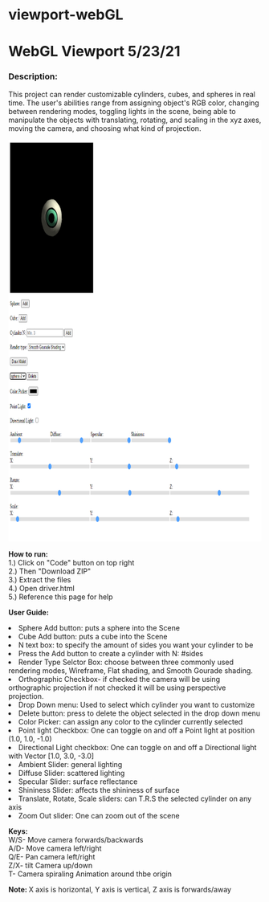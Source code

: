 # viewport-webGL 

<div>
    <h1> WebGL Viewport 5/23/21 </h1>
    <h3>Description:</h3> <p>This project can render customizable cylinders,
    cubes, and spheres in real time. The user's abilities range from assigning object's 
    RGB color, changing between rendering modes, toggling lights in the scene, being 
    able to manipulate the objects with translating, rotating, and scaling
    in the xyz axes, moving the camera, and choosing what kind of projection.</p>
    <img src="media/screenshot.PNG" alt="Scene" width="900" height="800"><br>
    <p><b>How to run:</b>
    <br>1.) Click on "Code" button on top right
    <br>2.) Then "Download ZIP"
    <br>3.) Extract the files
    <br>4.) Open driver.html
    <br>5.) Reference this page for help</p>
    <p><b>User Guide:</b>
    <li>Sphere Add button: puts a sphere into the Scene</li>
    <li>Cube Add button: puts a cube into the Scene</li>
    <li>N text box: to specify the amount of sides you want your cylinder to be</li>
    <li>Press the Add button to create a cylinder with N: #sides</li>
    <li>Render Type Selctor Box: choose between three commonly used rendering modes, Wireframe, Flat shading, and Smooth Gourade shading.</li>
    <li>Orthographic Checkbox- if checked the camera will be using orthographic projection if not checked it will be using perspective projection.</li>
    <li>Drop Down menu: Used to select which cylinder you want to customize</li>
    <li>Delete button: press to delete the object selected in the drop down menu</li>
    <li>Color Picker: can assign any color to the cylinder currently selected</li>
    <li>Point light Checkbox: One can toggle on and off a Point light at position (1.0, 1.0, -1.0)</li>
    <li>Directional Light checkbox: One can toggle on and off a Directional light with Vector [1.0, 3.0, -3.0]</li>
    <li>Ambient Slider: general lighting</li>
    <li>Diffuse Slider: scattered lighting</li>
    <li>Specular Slider: surface reflectance</li>
    <li>Shininess Slider: affects the shininess of surface</li>
    <li>Translate, Rotate, Scale sliders: can T.R.S the selected cylinder on any axis</li>
    <li>Zoom Out slider: One can zoom out of the scene </p>
    <p><b>Keys:</b>
    <br>W/S- Move camera forwards/backwards
    <br>A/D- Move camera left/right
    <br>Q/E- Pan camera left/right
    <br>Z/X- tilt Camera up/down
    <br>T- Camera spiraling Animation around thbe origin</p>
    <p><b>Note: </b>X axis is horizontal, Y axis is vertical, Z axis is forwards/away</p>
</div>

